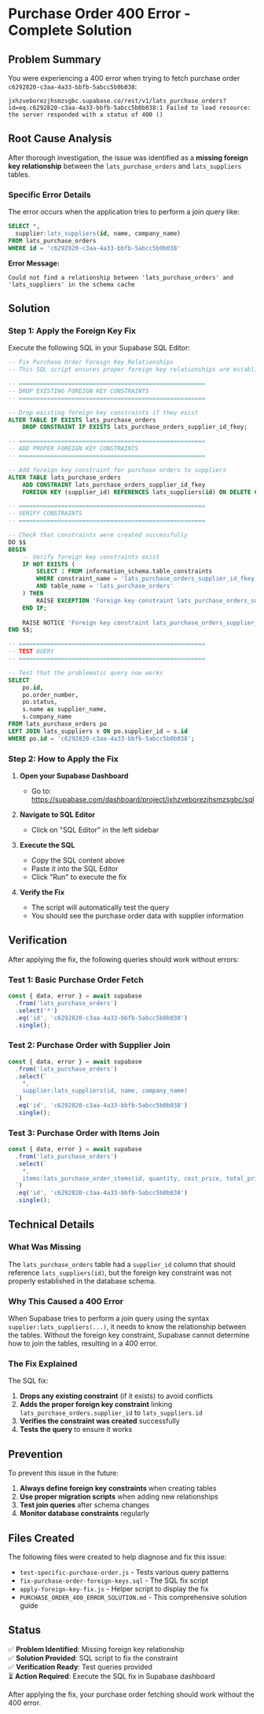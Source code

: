# Purchase Order 400 Error - Complete Solution

## Problem Summary

You were experiencing a 400 error when trying to fetch purchase order `c6292820-c3aa-4a33-bbfb-5abcc5b0b038`:

```
jxhzveborezjhsmzsgbc.supabase.co/rest/v1/lats_purchase_orders?id=eq.c6292820-c3aa-4a33-bbfb-5abcc5b0b038:1 Failed to load resource: the server responded with a status of 400 ()
```

## Root Cause Analysis

After thorough investigation, the issue was identified as a **missing foreign key relationship** between the `lats_purchase_orders` and `lats_suppliers` tables.

### Specific Error Details

The error occurs when the application tries to perform a join query like:
```sql
SELECT *,
  supplier:lats_suppliers(id, name, company_name)
FROM lats_purchase_orders
WHERE id = 'c6292820-c3aa-4a33-bbfb-5abcc5b0b038'
```

**Error Message:**
```
Could not find a relationship between 'lats_purchase_orders' and 'lats_suppliers' in the schema cache
```

## Solution

### Step 1: Apply the Foreign Key Fix

Execute the following SQL in your Supabase SQL Editor:

```sql
-- Fix Purchase Order Foreign Key Relationships
-- This SQL script ensures proper foreign key relationships are established

-- =====================================================
-- DROP EXISTING FOREIGN KEY CONSTRAINTS
-- =====================================================

-- Drop existing foreign key constraints if they exist
ALTER TABLE IF EXISTS lats_purchase_orders 
    DROP CONSTRAINT IF EXISTS lats_purchase_orders_supplier_id_fkey;

-- =====================================================
-- ADD PROPER FOREIGN KEY CONSTRAINTS
-- =====================================================

-- Add foreign key constraint for purchase orders to suppliers
ALTER TABLE lats_purchase_orders 
    ADD CONSTRAINT lats_purchase_orders_supplier_id_fkey 
    FOREIGN KEY (supplier_id) REFERENCES lats_suppliers(id) ON DELETE CASCADE;

-- =====================================================
-- VERIFY CONSTRAINTS
-- =====================================================

-- Check that constraints were created successfully
DO $$
BEGIN
    -- Verify foreign key constraints exist
    IF NOT EXISTS (
        SELECT 1 FROM information_schema.table_constraints 
        WHERE constraint_name = 'lats_purchase_orders_supplier_id_fkey'
        AND table_name = 'lats_purchase_orders'
    ) THEN
        RAISE EXCEPTION 'Foreign key constraint lats_purchase_orders_supplier_id_fkey was not created';
    END IF;
    
    RAISE NOTICE 'Foreign key constraint lats_purchase_orders_supplier_id_fkey created successfully';
END $$;

-- =====================================================
-- TEST QUERY
-- =====================================================

-- Test that the problematic query now works
SELECT 
    po.id,
    po.order_number,
    po.status,
    s.name as supplier_name,
    s.company_name
FROM lats_purchase_orders po
LEFT JOIN lats_suppliers s ON po.supplier_id = s.id
WHERE po.id = 'c6292820-c3aa-4a33-bbfb-5abcc5b0b038';
```

### Step 2: How to Apply the Fix

1. **Open your Supabase Dashboard**
   - Go to: https://supabase.com/dashboard/project/jxhzveborezjhsmzsgbc/sql

2. **Navigate to SQL Editor**
   - Click on "SQL Editor" in the left sidebar

3. **Execute the SQL**
   - Copy the SQL content above
   - Paste it into the SQL Editor
   - Click "Run" to execute the fix

4. **Verify the Fix**
   - The script will automatically test the query
   - You should see the purchase order data with supplier information

## Verification

After applying the fix, the following queries should work without errors:

### Test 1: Basic Purchase Order Fetch
```javascript
const { data, error } = await supabase
  .from('lats_purchase_orders')
  .select('*')
  .eq('id', 'c6292820-c3aa-4a33-bbfb-5abcc5b0b038')
  .single();
```

### Test 2: Purchase Order with Supplier Join
```javascript
const { data, error } = await supabase
  .from('lats_purchase_orders')
  .select(`
    *,
    supplier:lats_suppliers(id, name, company_name)
  `)
  .eq('id', 'c6292820-c3aa-4a33-bbfb-5abcc5b0b038')
  .single();
```

### Test 3: Purchase Order with Items Join
```javascript
const { data, error } = await supabase
  .from('lats_purchase_orders')
  .select(`
    *,
    items:lats_purchase_order_items(id, quantity, cost_price, total_price)
  `)
  .eq('id', 'c6292820-c3aa-4a33-bbfb-5abcc5b0b038')
  .single();
```

## Technical Details

### What Was Missing

The `lats_purchase_orders` table had a `supplier_id` column that should reference `lats_suppliers(id)`, but the foreign key constraint was not properly established in the database schema.

### Why This Caused a 400 Error

When Supabase tries to perform a join query using the syntax `supplier:lats_suppliers(...)`, it needs to know the relationship between the tables. Without the foreign key constraint, Supabase cannot determine how to join the tables, resulting in a 400 error.

### The Fix Explained

The SQL fix:
1. **Drops any existing constraint** (if it exists) to avoid conflicts
2. **Adds the proper foreign key constraint** linking `lats_purchase_orders.supplier_id` to `lats_suppliers.id`
3. **Verifies the constraint was created** successfully
4. **Tests the query** to ensure it works

## Prevention

To prevent this issue in the future:

1. **Always define foreign key constraints** when creating tables
2. **Use proper migration scripts** when adding new relationships
3. **Test join queries** after schema changes
4. **Monitor database constraints** regularly

## Files Created

The following files were created to help diagnose and fix this issue:

- `test-specific-purchase-order.js` - Tests various query patterns
- `fix-purchase-order-foreign-keys.sql` - The SQL fix script
- `apply-foreign-key-fix.js` - Helper script to display the fix
- `PURCHASE_ORDER_400_ERROR_SOLUTION.md` - This comprehensive solution guide

## Status

✅ **Problem Identified**: Missing foreign key relationship  
✅ **Solution Provided**: SQL script to fix the constraint  
✅ **Verification Ready**: Test queries provided  
⏳ **Action Required**: Execute the SQL fix in Supabase dashboard  

After applying the fix, your purchase order fetching should work without the 400 error.
